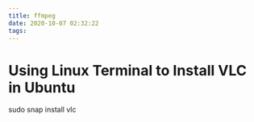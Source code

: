 ```yaml
---
title: ffmpeg
date: 2020-10-07 02:32:22
tags:
---
```

# Using Linux Terminal to Install VLC in Ubuntu
sudo snap install vlc

